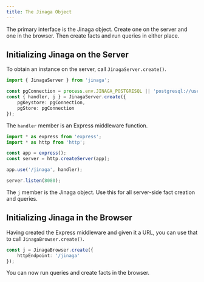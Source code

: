 ```yaml
---
title: The Jinaga Object
---
```


The primary interface is the Jinaga object.
Create one on the server and one in the browser.
Then create facts and run queries in either place.

## Initializing Jinaga on the Server

To obtain an instance on the server, call `JinagaServer.create()`.

```typescript
import { JinagaServer } from 'jinaga';

const pgConnection = process.env.JINAGA_POSTGRESQL || 'postgresql://user:pass@localhost:5432/app';
const { handler, j } = JinagaServer.create({
    pgKeystore: pgConnection,
    pgStore: pgConnection
});
```

The `handler` member is an Express middleware function.

```typescript
import * as express from 'express';
import * as http from 'http';

const app = express();
const server = http.createServer(app);

app.use('/jinaga', handler);

server.listen(8080);
```

The `j` member is the Jinaga object.
Use this for all server-side fact creation and queries.

## Initializing Jinaga in the Browser

Having created the Express middleware and given it a URL, you can use that to call `JinagaBrowser.create()`.

```typescript
const j = JinagaBrowser.create({
    httpEndpoint: '/jinaga'
});
```

You can now run queries and create facts in the browser.